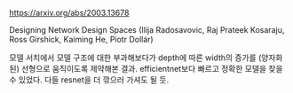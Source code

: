 https://arxiv.org/abs/2003.13678

Designing Network Design Spaces (Ilija Radosavovic, Raj Prateek Kosaraju, Ross Girshick, Kaiming He, Piotr Dollár)

모델 서치에서 모델 구조에 대한 부과해보다가 depth에 따른 width의 증가를 (양자화된) 선형으로 움직이도록 제약해본 결과. efficientnet보다 빠르고 정확한 모델을 찾을 수 있었다. 다들 resnet을 더 깎으러 가셔도 될 듯.